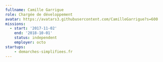 ```yaml
---
fullname: Camille Garrigue
role: Chargée de développement
avatar: https://avatars3.githubusercontent.com/CamilleGarrigue?s=600
missions:
  - start: '2017-11-02'
    end: '2018-10-01'
    status: independent
    employer: octo
startups:
    - demarches-simplifiees.fr
---
```

